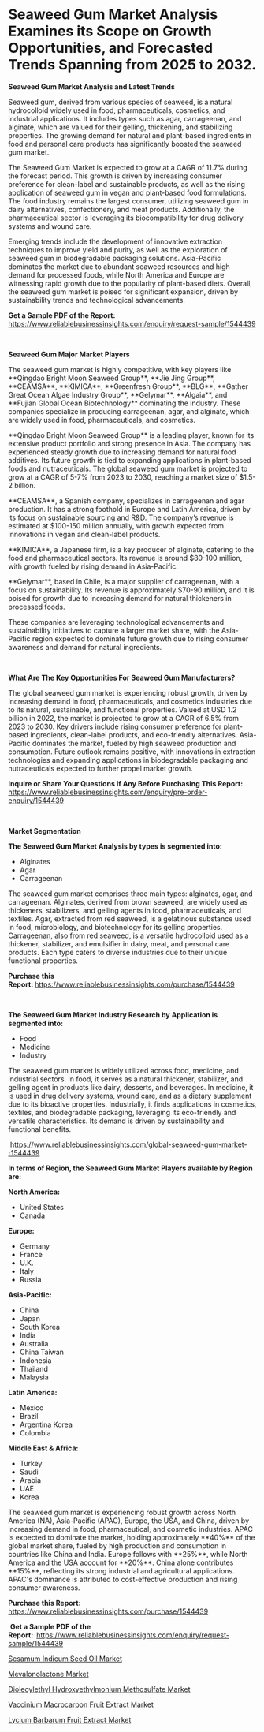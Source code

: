 <p><h1>Seaweed Gum Market Analysis Examines its Scope on Growth Opportunities, and Forecasted Trends Spanning from 2025 to 2032.</h1></p><p><strong>Seaweed Gum Market Analysis and Latest Trends</strong></p>
<p><p>Seaweed gum, derived from various species of seaweed, is a natural hydrocolloid widely used in food, pharmaceuticals, cosmetics, and industrial applications. It includes types such as agar, carrageenan, and alginate, which are valued for their gelling, thickening, and stabilizing properties. The growing demand for natural and plant-based ingredients in food and personal care products has significantly boosted the seaweed gum market.</p><p>The Seaweed Gum Market is expected to grow at a CAGR of 11.7% during the forecast period. This growth is driven by increasing consumer preference for clean-label and sustainable products, as well as the rising application of seaweed gum in vegan and plant-based food formulations. The food industry remains the largest consumer, utilizing seaweed gum in dairy alternatives, confectionery, and meat products. Additionally, the pharmaceutical sector is leveraging its biocompatibility for drug delivery systems and wound care.</p><p>Emerging trends include the development of innovative extraction techniques to improve yield and purity, as well as the exploration of seaweed gum in biodegradable packaging solutions. Asia-Pacific dominates the market due to abundant seaweed resources and high demand for processed foods, while North America and Europe are witnessing rapid growth due to the popularity of plant-based diets. Overall, the seaweed gum market is poised for significant expansion, driven by sustainability trends and technological advancements.</p></p>
<p><strong>Get a Sample PDF of the Report:&nbsp;</strong> <a href="https://www.reliablebusinessinsights.com/enquiry/request-sample/1544439?utm_campaign=100&utm_medium=2&utm_source=Github&utm_content=ia&utm_term=26012025&utm_id=seaweed-gum">https://www.reliablebusinessinsights.com/enquiry/request-sample/1544439</a></p>
<p>&nbsp;</p>
<p><strong>Seaweed Gum Major Market Players</strong></p>
<p><p>The seaweed gum market is highly competitive, with key players like **Qingdao Bright Moon Seaweed Group**, **Jie Jing Group**, **CEAMSA**, **KIMICA**, **Greenfresh Group**, **BLG**, **Gather Great Ocean Algae Industry Group**, **Gelymar**, **Algaia**, and **Fujian Global Ocean Biotechnology** dominating the industry. These companies specialize in producing carrageenan, agar, and alginate, which are widely used in food, pharmaceuticals, and cosmetics.</p><p>**Qingdao Bright Moon Seaweed Group** is a leading player, known for its extensive product portfolio and strong presence in Asia. The company has experienced steady growth due to increasing demand for natural food additives. Its future growth is tied to expanding applications in plant-based foods and nutraceuticals. The global seaweed gum market is projected to grow at a CAGR of 5-7% from 2023 to 2030, reaching a market size of $1.5-2 billion.</p><p>**CEAMSA**, a Spanish company, specializes in carrageenan and agar production. It has a strong foothold in Europe and Latin America, driven by its focus on sustainable sourcing and R&D. The company’s revenue is estimated at $100-150 million annually, with growth expected from innovations in vegan and clean-label products.</p><p>**KIMICA**, a Japanese firm, is a key producer of alginate, catering to the food and pharmaceutical sectors. Its revenue is around $80-100 million, with growth fueled by rising demand in Asia-Pacific.</p><p>**Gelymar**, based in Chile, is a major supplier of carrageenan, with a focus on sustainability. Its revenue is approximately $70-90 million, and it is poised for growth due to increasing demand for natural thickeners in processed foods.</p><p>These companies are leveraging technological advancements and sustainability initiatives to capture a larger market share, with the Asia-Pacific region expected to dominate future growth due to rising consumer awareness and demand for natural ingredients.</p></p>
<p>&nbsp;</p>
<p><strong>What Are The Key Opportunities For Seaweed Gum Manufacturers?</strong></p>
<p><p>The global seaweed gum market is experiencing robust growth, driven by increasing demand in food, pharmaceuticals, and cosmetics industries due to its natural, sustainable, and functional properties. Valued at USD 1.2 billion in 2022, the market is projected to grow at a CAGR of 6.5% from 2023 to 2030. Key drivers include rising consumer preference for plant-based ingredients, clean-label products, and eco-friendly alternatives. Asia-Pacific dominates the market, fueled by high seaweed production and consumption. Future outlook remains positive, with innovations in extraction technologies and expanding applications in biodegradable packaging and nutraceuticals expected to further propel market growth.</p></p>
<p><strong>Inquire or Share Your Questions If Any Before Purchasing This Report:</strong> <a href="https://www.reliablebusinessinsights.com/enquiry/pre-order-enquiry/1544439?utm_campaign=100&utm_medium=2&utm_source=Github&utm_content=ia&utm_term=26012025&utm_id=seaweed-gum">https://www.reliablebusinessinsights.com/enquiry/pre-order-enquiry/1544439</a></p>
<p>&nbsp;</p>
<p><strong>Market Segmentation</strong></p>
<p><strong>The Seaweed Gum Market Analysis by types is segmented into:</strong></p>
<p><ul><li>Alginates</li><li>Agar</li><li>Carrageenan</li></ul></p>
<p><p>The seaweed gum market comprises three main types: alginates, agar, and carrageenan. Alginates, derived from brown seaweed, are widely used as thickeners, stabilizers, and gelling agents in food, pharmaceuticals, and textiles. Agar, extracted from red seaweed, is a gelatinous substance used in food, microbiology, and biotechnology for its gelling properties. Carrageenan, also from red seaweed, is a versatile hydrocolloid used as a thickener, stabilizer, and emulsifier in dairy, meat, and personal care products. Each type caters to diverse industries due to their unique functional properties.</p></p>
<p><strong>Purchase this Report:&nbsp;</strong><a href="https://www.reliablebusinessinsights.com/purchase/1544439?utm_campaign=100&utm_medium=2&utm_source=Github&utm_content=ia&utm_term=26012025&utm_id=seaweed-gum">https://www.reliablebusinessinsights.com/purchase/1544439</a></p>
<p>&nbsp;</p>
<p><strong>The Seaweed Gum Market Industry Research by Application is segmented into:</strong></p>
<p><ul><li>Food</li><li>Medicine</li><li>Industry</li></ul></p>
<p><p>The seaweed gum market is widely utilized across food, medicine, and industrial sectors. In food, it serves as a natural thickener, stabilizer, and gelling agent in products like dairy, desserts, and beverages. In medicine, it is used in drug delivery systems, wound care, and as a dietary supplement due to its bioactive properties. Industrially, it finds applications in cosmetics, textiles, and biodegradable packaging, leveraging its eco-friendly and versatile characteristics. Its demand is driven by sustainability and functional benefits.</p></p>
<p><a href="https://www.reliablebusinessinsights.com/global-seaweed-gum-market-r1544439?utm_campaign=100&utm_medium=2&utm_source=Github&utm_content=ia&utm_term=26012025&utm_id=seaweed-gum">&nbsp;https://www.reliablebusinessinsights.com/global-seaweed-gum-market-r1544439</a></p>
<p><strong>In terms of Region, the Seaweed Gum Market Players available by Region are:</strong></p>
<p>
    <p> <strong> North America: </strong>
        <ul>
            <li>United States</li>
            <li>Canada</li>
        </ul>
        </p> 
    <p> <strong> Europe: </strong>
        <ul>
            <li>Germany</li>
            <li>France</li>
            <li>U.K.</li>
            <li>Italy</li>
            <li>Russia</li>
        </ul>
        </p> 
    <p> <strong> Asia-Pacific: </strong>
        <ul>
            <li>China</li>
            <li>Japan</li>
            <li>South Korea</li>
            <li>India</li>
            <li>Australia</li>
            <li>China Taiwan</li>
            <li>Indonesia</li>
            <li>Thailand</li>
            <li>Malaysia</li>
        </ul>
        </p> 
    <p> <strong> Latin America: </strong>
        <ul>
            <li>Mexico</li>
            <li>Brazil</li>
            <li>Argentina Korea</li>
            <li>Colombia</li>
        </ul>
        </p> 
    <p> <strong> Middle East & Africa: </strong>
        <ul>
            <li>Turkey</li>
            <li>Saudi</li>
            <li>Arabia</li>
            <li>UAE</li>
            <li>Korea</li>
        </ul>
    </p>
    </p>
<p><p>The seaweed gum market is experiencing robust growth across North America (NA), Asia-Pacific (APAC), Europe, the USA, and China, driven by increasing demand in food, pharmaceutical, and cosmetic industries. APAC is expected to dominate the market, holding approximately **40%** of the global market share, fueled by high production and consumption in countries like China and India. Europe follows with **25%**, while North America and the USA account for **20%**. China alone contributes **15%**, reflecting its strong industrial and agricultural applications. APAC's dominance is attributed to cost-effective production and rising consumer awareness.</p></p>
<p><strong>Purchase this Report: </strong><a href="https://www.reliablebusinessinsights.com/purchase/1544439?utm_campaign=100&utm_medium=2&utm_source=Github&utm_content=ia&utm_term=26012025&utm_id=seaweed-gum">https://www.reliablebusinessinsights.com/purchase/1544439</a></p>
<p>&nbsp;<strong>Get a Sample PDF of the Report:&nbsp;&nbsp;</strong><a href="https://www.reliablebusinessinsights.com/enquiry/request-sample/1544439?utm_campaign=100&utm_medium=2&utm_source=Github&utm_content=ia&utm_term=26012025&utm_id=seaweed-gum">https://www.reliablebusinessinsights.com/enquiry/request-sample/1544439</a></p>
<p><strong></strong></p>
<p><p><a href="https://github.com/saoutiguarro/Market-Research-Report-List-1/blob/main/sesamum-indicum-seed-oil-market.md?utm_campaign=100&utm_medium=2&utm_source=Github&utm_content=ia&utm_term=26012025&utm_id=seaweed-gum">Sesamum Indicum Seed Oil Market</a></p><p><a href="https://github.com/saroarmaicky/Market-Research-Report-List-1/blob/main/mevalonolactone-market.md?utm_campaign=100&utm_medium=2&utm_source=Github&utm_content=ia&utm_term=26012025&utm_id=seaweed-gum">Mevalonolactone Market</a></p><p><a href="https://github.com/ahamdyzabira4/Market-Research-Report-List-1/blob/main/dioleoylethyl-hydroxyethylmonium-methosulfate-market.md?utm_campaign=100&utm_medium=2&utm_source=Github&utm_content=ia&utm_term=26012025&utm_id=seaweed-gum">Dioleoylethyl Hydroxyethylmonium Methosulfate Market</a></p><p><a href="https://github.com/klaassenmackenzie6/Market-Research-Report-List-1/blob/main/vaccinium-macrocarpon-fruit-extract-market.md?utm_campaign=100&utm_medium=2&utm_source=Github&utm_content=ia&utm_term=26012025&utm_id=seaweed-gum">Vaccinium Macrocarpon Fruit Extract Market</a></p><p><a href="https://github.com/crosejeanetta00360/Market-Research-Report-List-1/blob/main/lycium-barbarum-fruit-extract-market.md?utm_campaign=100&utm_medium=2&utm_source=Github&utm_content=ia&utm_term=26012025&utm_id=seaweed-gum">Lycium Barbarum Fruit Extract Market</a></p></p>